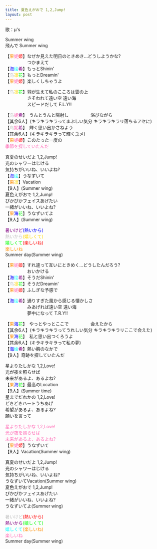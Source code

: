 ```yaml
---
title: 夏色えがおで 1,2,Jump!
layout: post
---
```

歌：μ's

<p>Summer wing<br />
飛んで Summer wing</p>

<p>【<font color="darkorange">果</font><font color="hotpink">妮</font><font color="red">姬</font>】なぜか見えた明日のときめき…どうしようかな?<br />
　　　　　つかまえて<br />
【<font color="blue">海</font><font color="cyan">绘</font><font color="purple">希</font>】もっとShinin' <br />
【<font color="silver">鸟</font><font color="gold">凛</font><font color="lime">花</font>】もっとDreamin'<br />
【<font color="darkorange">果</font><font color="hotpink">妮</font><font color="red">姬</font>】楽しくしちゃうよ</p>

<p>【<font color="silver">鸟</font><font color="gold">凛</font><font color="lime">花</font>】羽が生えて私のこころは雲の上<br />
　　　　　さそわれて遠い空 遠い海<br />
　　　　　スピードだして F.L.Y!!</p>

<p>【<font color="silver">鸟</font><font color="hotpink">妮</font><font color="purple">希</font>】　うんとうんと陽射し　　　　　浴びながら<br />
【其余6人】(キラキラキラってまぶしい気分 キラキラキラリ落ちるアセに)<br />
【<font color="silver">鸟</font><font color="hotpink">妮</font><font color="purple">希</font>】　輝く思い出かさねよう<br />
【其余6人】(キラキラキラって輝くユメ)<br />
【<font color="darkorange">果</font><font color="hotpink">妮</font><font color="red">姬</font>】このたった一度の<br />
<font color="hotpink">季節を探していたんだ</font></p>

<p>真夏のせいだよ 1,2,Jump!<br />
光のシャワーはじける<br />
気持ちがいいね、いいよね?<br />
【<font color="blue">海</font><font color="cyan">绘</font>】うなずいて<br />
【<font color="darkorange">果</font><font color="gold">凛</font>】Vacation<br />
【9人】(Summer wing)<br />
夏色えがおで 1,2,Jump!<br />
ぴかぴかフェイスあげたい<br />
一緒がいいね、いいよね?<br />
【<font color="darkorange">果</font><font color="blue">海</font><font color="lime">花</font>】うなずいてよ<br />
【9人】(Summer wing)</p>

<p><font color="purple">暑いけど</font><font color="blue">(熱いから)</font><br />
<font color="silver">熱いから</font><font color="gold">(嬉しくて)</font><br />
<font color="lime">嬉しくて</font><font color="red">(楽しいね)</font><br />
<font color="darkorange">楽しいね</font><br />
Summer day(Summer wing)</p>

<p>【<font color="darkorange">果</font><font color="hotpink">妮</font><font color="red">姬</font>】すれ違って互いにときめく…どうしたんだろう?<br />
　　　　　おいかける<br />
【<font color="blue">海</font><font color="cyan">绘</font><font color="purple">希</font>】そうだShinin'<br />
【<font color="silver">鸟</font><font color="gold">凛</font><font color="lime">花</font>】そうだDreamin'<br />
【<font color="darkorange">果</font><font color="hotpink">妮</font><font color="red">姬</font>】ふしぎな予感で</p>

<p>【<font color="blue">海</font><font color="cyan">绘</font><font color="purple">希</font>】通りすぎた風から感じる懐かしさ<br />
　　　　　みあげれば遠い空 遠い海<br />
　　　　　夢中になって T.R.Y!!</p>

<p>【<font color="darkorange">果</font><font color="blue">海</font><font color="lime">花</font>】　やっとやっとここで　　　　　会えたから<br />
【其余6人】(キラキラキラってうれしい気分 キラキラキラリここで会えた)<br />
【<font color="darkorange">果</font><font color="blue">海</font><font color="lime">花</font>】　私と思い出つくろうよ<br />
【其余6人】(キラキラキラって私の夢)<br />
【<font color="blue">海</font><font color="cyan">绘</font><font color="purple">希</font>】熱い胸のなかで<br />
【9人】奇跡を探していたんだ</p>

<p>星よりたしかな 1,2,Love!<br />
光が夜を照らせば<br />
未来があるよ、あるよね?<br />
【<font color="darkorange">果</font><font color="blue">海</font><font color="lime">花</font>】最高のLocation<br />
【9人】(Summer time)<br />
星までだれかの 1,2,Love!<br />
どきどきハートうちあげ<br />
希望があるよ、あるよね?<br />
願いを言って</p>

<p><font color="hotpink">星よりたしかな 1,2,Love!<br />
光が夜を照らせば<br />
未来があるよ、あるよね?</font><br />
【<font color="darkorange">果</font><font color="hotpink">妮</font><font color="red">姬</font>】うなずいて<br />
【9人】Vacation(Summer wing)</p>

<p>真夏のせいだよ 1,2,Jump!<br />
光のシャワーはじける<br />
気持ちがいいね、いいよね?<br />
うなずいてVacation(Summer wing)<br />
夏色えがおで 1,2,Jump!<br />
ぴかぴかフェイスあげたい<br />
一緒がいいね、いいよね?<br />
うなずいてよ(Summer wing)</p>

<p><font color="silver">暑いけど</font><font color="red">(熱いから)</font><br />
<font color="purple">熱いから</font><font color="lime">(嬉しくて)</font><br />
<font color="cyan">嬉しくて</font><font color="darkorange">(楽しいね)</font><br />
<font color="hotpink">楽しいね</font><br />
Summer day(Summer wing)</p>